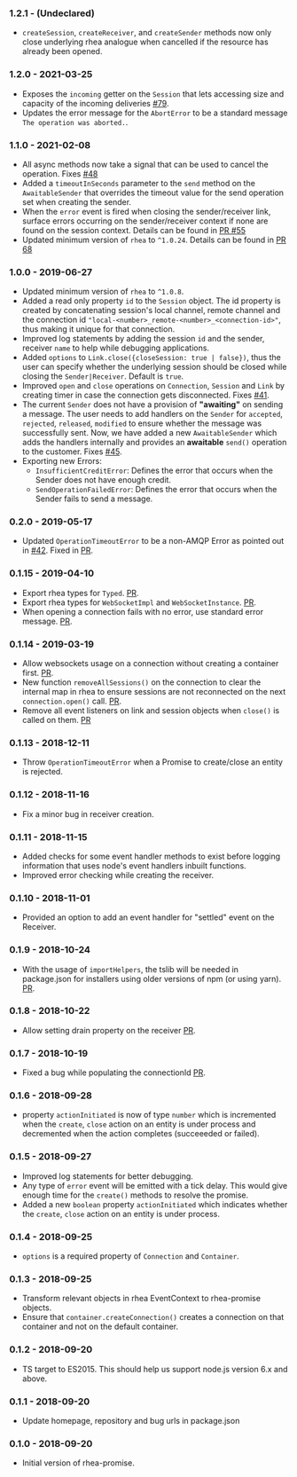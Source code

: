 ### 1.2.1 - (Undeclared)

- `createSession`, `createReceiver`, and `createSender` methods now only close underlying rhea analogue when cancelled if the resource has already been opened.

### 1.2.0 - 2021-03-25
- Exposes the `incoming` getter on the `Session` that lets accessing size and capacity of the incoming deliveries [#79](https://github.com/amqp/rhea-promise/pull/79).
- Updates the error message for the `AbortError` to be a standard message `The operation was aborted.`.

### 1.1.0 - 2021-02-08
- All async methods now take a signal that can be used to cancel the operation. Fixes [#48](https://github.com/amqp/rhea-promise/issues/48)
- Added a `timeoutInSeconds` parameter to the `send` method on the `AwaitableSender` that overrides the timeout value for the send operation set when creating the sender.
- When the `error` event is fired when closing the sender/receiver link, surface errors occurring on the sender/receiver context if none are found on the session context. Details can be found in [PR #55](https://github.com/amqp/rhea-promise/pull/55)
- Updated minimum version of `rhea` to `^1.0.24`. Details can be found in [PR 68](https://github.com/amqp/rhea-promise/pull/68)

### 1.0.0 - 2019-06-27
- Updated minimum version of `rhea` to `^1.0.8`.
- Added a read only property `id` to the `Session` object. The id property is created by concatenating session's local channel, remote channel and the connection id `"local-<number>_remote-<number>_<connection-id>"`, thus making it unique for that connection.
- Improved log statements by adding the session `id` and the sender, receiver `name` to help while debugging applications.
- Added `options` to `Link.close({closeSession: true | false})`, thus the user can specify whether the underlying session should be closed while closing the `Sender|Receiver`. Default is `true`.
- Improved `open` and `close` operations on `Connection`, `Session` and `Link` by creating timer in case the connection gets disconnected. Fixes [#41](https://github.com/amqp/rhea-promise/issues/41).
- The current `Sender` does not have a provision of **"awaiting"** on sending a message. The user needs to add handlers on the `Sender` for `accepted`, `rejected`, `released`, `modified` to ensure whether the message was successfully sent.
Now, we have added a new `AwaitableSender` which adds the handlers internally and provides an **awaitable** `send()` operation to the customer. Fixes [#45](https://github.com/amqp/rhea-promise/issues/45).
- Exporting new Errors:
   - `InsufficientCreditError`: Defines the error that occurs when the Sender does not have enough credit.
   - `SendOperationFailedError`: Defines the error that occurs when the Sender fails to send a message.

### 0.2.0 - 2019-05-17
- Updated `OperationTimeoutError` to be a non-AMQP Error as pointed out in [#42](https://github.com/amqp/rhea-promise/issues/42). Fixed in [PR](https://github.com/amqp/rhea-promise/pull/43).

### 0.1.15 - 2019-04-10
- Export rhea types for `Typed`. [PR](https://github.com/amqp/rhea-promise/pull/36).
- Export rhea types for `WebSocketImpl` and `WebSocketInstance`.  [PR](https://github.com/amqp/rhea-promise/pull/38).
- When opening a connection fails with no error, use standard error message. [PR](https://github.com/amqp/rhea-promise/pull/27).

### 0.1.14 - 2019-03-19
- Allow websockets usage on a connection without creating a container first. [PR](https://github.com/amqp/rhea-promise/pull/32).
- New function `removeAllSessions()` on the connection to clear the internal map in rhea to ensure 
sessions are not reconnected on the next `connection.open()` call. [PR](https://github.com/amqp/rhea-promise/pull/33).
- Remove all event listeners on link and session objects when `close()` is called on them. [PR](https://github.com/amqp/rhea-promise/pull/34)

### 0.1.13 - 2018-12-11
- Throw `OperationTimeoutError` when a Promise to create/close an entity is rejected.

### 0.1.12 - 2018-11-16
- Fix a minor bug in receiver creation.

### 0.1.11 - 2018-11-15
- Added checks for some event handler methods to exist before logging information that uses node's
event handlers inbuilt functions.
- Improved error checking while creating the receiver.

### 0.1.10 - 2018-11-01
- Provided an option to add an event handler for "settled" event on the Receiver.

### 0.1.9 - 2018-10-24
- With the usage of `importHelpers`, the tslib will be needed in package.json for installers using older versions of npm (or using yarn). [PR](https://github.com/amqp/rhea-promise/pull/16).

### 0.1.8 - 2018-10-22
- Allow setting drain property on the receiver [PR](https://github.com/amqp/rhea-promise/pull/14).

### 0.1.7 - 2018-10-19
- Fixed a bug while populating the connectionId [PR](https://github.com/amqp/rhea-promise/pull/11).

### 0.1.6 - 2018-09-28
- property `actionInitiated` is now of type `number` which is incremented when the `create`, `close`
action on an entity is under process and decremented when the action completes (succeeeded or failed).

### 0.1.5 - 2018-09-27
- Improved log statements for better debugging.
- Any type of `error` event will be emitted with a tick delay. This would give enough time for the
`create()` methods to resolve the promise.
- Added a new `boolean` property `actionInitiated` which indicates whether the `create`, `close`
action on an entity is under process.

### 0.1.4 - 2018-09-25
- `options` is a required property of `Connection` and `Container`.

### 0.1.3 - 2018-09-25
- Transform relevant objects in rhea EventContext to rhea-promise objects.
- Ensure that `container.createConnection()` creates a connection on that container and not on
the default container.

### 0.1.2 - 2018-09-20
- TS target to ES2015. This should help us support node.js version 6.x and above.

### 0.1.1 - 2018-09-20
- Update homepage, repository and bug urls in package.json

### 0.1.0 - 2018-09-20
- Initial version of rhea-promise.

